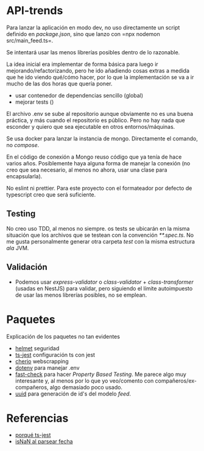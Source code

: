 # API-trends
Para lanzar la aplicación en modo dev, no uso directamente un script definido en *package.json*, sino que lanzo con =npx nodemon src/main_feed.ts=.

Se intentará usar las menos librerías posibles dentro de lo razonable.

La idea inicial era implementar de forma básica para luego ir mejorando/refactorizando, pero he ido añadiendo cosas extras a medida que he ido viendo qué/cómo hacer, por lo que la implementación se va a ir mucho de las dos horas que quería poner.
 - usar contenedor de dependencias sencillo (global)
 - mejorar tests ()

El archivo .env se sube al repositorio aunque obviamente no es una buena práctica, y más cuando el repositorio es público. Pero no hay nada que esconder y quiero que sea ejecutable en otros entornos/máquinas.

Se usa docker para lanzar la instancia de mongo. Directamente el comando, no *compose*.

En el código de conexión a Mongo reuso código que ya tenía de hace varios años. Posiblemente haya alguna forma de manejar la conexión (no creo que sea necesario, al menos no ahora, usar una clase para encapsularla).

No eslint ni prettier. Para este proyecto con el formateador por defecto de typescript creo que será suficiente.

## Testing
No creo uso TDD, al menos no siempre. os tests se ubicarán en la misma situación que los archivos que se testean con la convención *\*\*.spec.ts*. No me gusta personalmente generar otra carpeta *test* con la misma estructura *ala* JVM.

## Validación
 - Podemos usar *express-validator* o *class-validator* + *class-transformer* (usadas en NestJS) para validar, pero siguiendo el límite autoimpuesto de usar las menos librerías posibles, no se emplean.

# Paquetes
Explicación de los paquetes no tan evidentes

 - [helmet](https://helmetjs.github.io/) seguridad
 - [ts-jest](https://kulshekhar.github.io/ts-jest/) configuración ts con jest
 - [cherio](https://cheerio.js.org/) webscrapping
 - [dotenv](https://github.com/motdotla/dotenv) para manejar .env
 - [fast-check](https://github.com/dubzzz/fast-check) para hacer *Property Based Testing*. Me parece algo muy interesante y, al menos por lo que yo veo/comento con compañeros/ex-compañeros, algo demasiado poco usado.
 - [uuid]() para generación de id's del modelo *feed*.

# Referencias
 - [porqué ts-jest](https://jestjs.io/docs/getting-started#via-ts-jest)
 - [isNaN al parsear fecha](https://stackoverflow.com/a/10589791)

